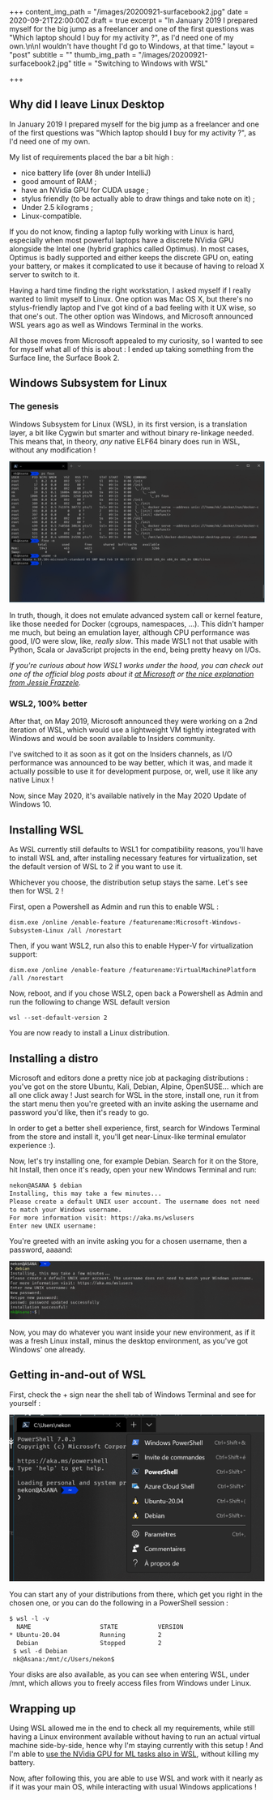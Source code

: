 +++
content_img_path = "/images/20200921-surfacebook2.jpg"
date = 2020-09-21T22:00:00Z
draft = true
excerpt = "In January 2019 I prepared myself for the big jump as a freelancer and one of the first questions was \"Which laptop should I buy for my activity ?\", as I'd need one of my own.\n\nI wouldn't have thought I'd go to Windows, at that time."
layout = "post"
subtitle = ""
thumb_img_path = "/images/20200921-surfacebook2.jpg"
title = "Switching to Windows with WSL"

+++
## Why did I leave Linux Desktop

In January 2019 I prepared myself for the big jump as a freelancer and one of the first questions was "Which laptop should I buy for my activity ?", as I'd need one of my own.

My list of requirements placed the bar a bit high :

* nice battery life (over 8h under IntelliJ)
* good amount of RAM ;
* have an NVidia GPU for CUDA usage ;
* stylus friendly (to be actually able to draw things and take note on it) ;
* Under 2.5 kilograms ;
* Linux-compatible.

If you do not know, finding a laptop fully working with Linux is hard, especially when most powerful laptops have a discrete NVidia GPU alongside the Intel one (hybrid graphics called Optimus). In most cases, Optimus is badly supported and either keeps the discrete GPU on, eating your battery, or makes it complicated to use it because of having to reload X server to switch to it.

Having a hard time finding the right workstation, I asked myself if I really wanted to limit myself to Linux. One option was Mac OS X, but there's no stylus-friendly laptop and I've got kind of a bad feeling with it UX wise, so that one's out. The other option was Windows, and Microsoft announced WSL years ago as well as Windows Terminal in the works.

All those moves from Microsoft appealed to my curiosity, so I wanted to see for myself what all of this is about : I ended up taking something from the Surface line, the Surface Book 2.

## Windows Subsystem for Linux

### The genesis

Windows Subsystem for Linux (WSL), in its first version, is a translation layer, a bit like Cygwin but smarter and without binary re-linkage needed. This means that, in theory, _any_ native ELF64 binary does run in WSL, without any modification !

![](/images/20200921-winshellwsl.png)

In truth, though, it does not emulate advanced system call or kernel feature, like those needed for Docker (cgroups, namespaces, …). This didn't hamper me much, but being an emulation layer, although CPU performance was good, I/O were slow, like, _really slow_. This made WSL1 not that usable with Python, Scala or JavaScript projects in the end, being pretty heavy on I/Os.

_If you're curious about how WSL1 works under the hood, you can check out one of the official blog posts about it_ [_at Microsoft_](https://blogs.msdn.microsoft.com/wsl/2016/04/22/windows-subsystem-for-linux-overview/) _or_ [_the nice explanation from Jessie Frazzele_]( "https://blog.jessfraz.com/post/windows-for-linux-nerds/")_._

### WSL2, 100% better

After that, on May 2019, Microsoft announced they were working on a 2nd iteration of WSL, which would use a lightweight VM tightly integrated with Windows and would be soon available to Insiders community.

I've switched to it as soon as it got on the Insiders channels, as I/O performance was announced to be way better, which it was, and made it actually possible to use it for development purpose, or, well, use it like any native Linux !

Now, since May 2020, it's available natively in the May 2020 Update of Windows 10.

## Installing WSL

As WSL currently still defaults to WSL1 for compatibility reasons, you'll have to install WSL and, after installing necessary features for virtualization, set the default version of WSL to 2 if you want to use it.

Whichever you choose, the distribution setup stays the same. Let's see then for WSL 2 !

First, open a Powershell as Admin and run this to enable WSL :

    dism.exe /online /enable-feature /featurename:Microsoft-Windows-Subsystem-Linux /all /norestart

Then, if you want WSL2, run also this to enable Hyper-V for virtualization support:

    dism.exe /online /enable-feature /featurename:VirtualMachinePlatform /all /norestart

Now, reboot, and if you chose WSL2, open back a Powershell as Admin and run the following to change WSL default version

    wsl --set-default-version 2

You are now ready to install a Linux distribution.

## Installing a distro

Microsoft and editors done a pretty nice job at packaging distributions : you've got on the store Ubuntu, Kali, Debian, Alpine, OpenSUSE… which are all one click away ! Just search for WSL in the store, install one, run it from the start menu then you're greeted with an invite asking the username and password you'd like, then it's ready to go.

In order to get a better shell experience, first, search for Windows Terminal from the store and install it, you'll get near-Linux-like terminal emulator experience :).

Now, let's try installing one, for example Debian. Search for it on the Store, hit Install, then once it's ready, open your new Windows Terminal and run:

    nekon@ASANA $ debian
    Installing, this may take a few minutes...
    Please create a default UNIX user account. The username does not need to match your Windows username.
    For more information visit: https://aka.ms/wslusers
    Enter new UNIX username:

You're greeted with an invite asking you for a chosen username, then a password, aaaand:

![](/images/20200922-shell-debian.png "Linux has breached into Windows")

Now, you may do whatever you want inside your new environment, as if it was a fresh Linux install, minus the desktop environment, as you've got Windows' one already.

## Getting in-and-out of WSL

First, check the + sign near the shell tab of Windows Terminal and see for yourself :

![](/images/20200922-windows-term-wsl.png)

You can start any of your distributions from there, which get you right in the chosen one, or you can do the following in a PowerShell session :

    $ wsl -l -v
      NAME                   STATE           VERSION
    * Ubuntu-20.04           Running         2
      Debian                 Stopped         2
     $ wsl -d Debian
     nk@Asana:/mnt/c/Users/nekon$

Your disks are also available, as you can see when entering WSL, under /mnt, which allows you to freely access files from Windows under Linux.

## Wrapping up

Using WSL allowed me in the end to check all my requirements, while still having a Linux environment available without having to run an actual virtual machine side-by-side, hence why I'm staying currently with this setup ! And I'm able to [use the NVidia GPU for ML tasks also in WSL](https://developer.nvidia.com/cuda/wsl), without killing my battery.

Now, after following this, you are able to use WSL and work with it nearly as if it was your main OS, while interacting with usual Windows applications !